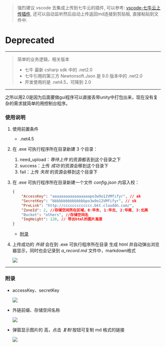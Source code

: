 
> 强烈建议 vscode 去集成上传到七牛云的插件, 可以参考: [vscode-七牛云上传插件](https://blog.csdn.net/yangxuan0261/article/details/84496380), 还可以自动监听然后自动上传返回md连接到剪贴板, 直接粘贴到文件中.

# Deprecated
---
> 简单的业务逻辑，相关版本
>
> - 七牛 最新 csharp sdk 中的 .net2.0
> - 七牛引用的第三方 Newtonsoft.Json 是 9.0 版本中的 .net2.0
> - 开发使用的是 .net4.5，可降到 2.0



---

之所以用2.0是因为后面要做gui程序可以直接丢带unity中打包出来，现在没有复杂的需求就简单的用控制台程序。



### 使用说明

1. 使用前置条件

   - .net4.5

2. 在 .exe 可执行程序所在目录新建 3 个目录：

   1. need_upload：*等待上传* 的资源都丢到这个目录之下
   2. success：上传 *成功* 的资源会移到这个目录下
   3. fail：上传 *失败* 的资源会移到这个目录下

3. 在 .exe 可执行程序所在目录新建一个文件 *config.json* 内容入校：

   ```json
   {
       "AccessKey": "aaaaaaaaaaaaaaaaapo3w9o12VMfifyr", // ak
       "SecretKey": "bbbbbbbbbbbbbbbpo3w9o12VMfifyr", // sk
       "PreLink": "http://ccccccccccccc.bkt.clouddn.com/",
       "ZoneId": 2, //存储空间所在区域，0:华东, 1:华北, 2:华南, 3:北美
       "Bucket": "others", //存储空间名
       "ImgHeight": 120, // 导出html的图片高度
   }
   ```

   -  [附录](#附录)

4. 上传成功的 *外链* 会在到 .exe 可执行程序所在目录 生成 html 并自动弹出浏览器显示，同时也会记录到 *a_record.md* 文件中，markdown格式

   ![](http://ot7x90hd4.bkt.clouddn.com/20170717_141251_QQ截图20170717141234.png)


---

### 附录

- accessKey、secretKey

  ![](http://ot7x90hd4.bkt.clouddn.com/20170717_140114_QQ截图20170717140015.png)

- 外链前缀、存储空间名称

  ![](http://ot7x90hd4.bkt.clouddn.com/20170717_141154_QQ截图20170717141106.png)

- 弹窗显示图片的 高，点击 *复制*  按钮可复制 md 格式的链接

  ![](http://ot7x90hd4.bkt.clouddn.com/20170717_141251_QQ截图20170717141234.png)
